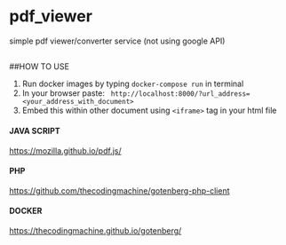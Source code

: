 # pdf_viewer

simple pdf viewer/converter service (not using google API)

##

##HOW TO USE
1. Run docker images by typing ``docker-compose run`` in terminal
2. In your browser paste:
`` 
http://localhost:8000/?url_address=<your_address_with_document>
``
3. Embed this within other document using 
``<iframe>`` tag in your html file

#### JAVA SCRIPT
https://mozilla.github.io/pdf.js/

#### PHP
https://github.com/thecodingmachine/gotenberg-php-client

#### DOCKER
https://thecodingmachine.github.io/gotenberg/
